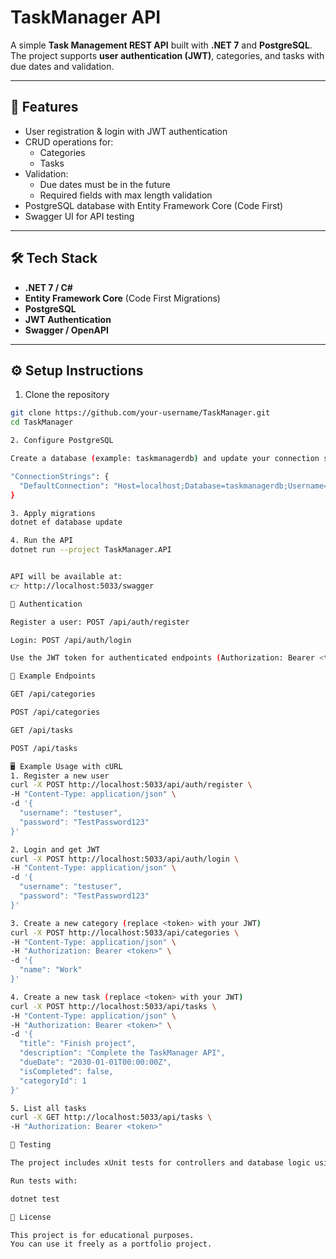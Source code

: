 # TaskManager API

A simple **Task Management REST API** built with **.NET 7** and **PostgreSQL**.  
The project supports **user authentication (JWT)**, categories, and tasks with due dates and validation.  

---

## 🚀 Features
- User registration & login with JWT authentication
- CRUD operations for:
  - Categories
  - Tasks
- Validation:
  - Due dates must be in the future
  - Required fields with max length validation
- PostgreSQL database with Entity Framework Core (Code First)
- Swagger UI for API testing

---

## 🛠️ Tech Stack
- **.NET 7 / C#**
- **Entity Framework Core** (Code First Migrations)
- **PostgreSQL**
- **JWT Authentication**
- **Swagger / OpenAPI**

---

## ⚙️ Setup Instructions

1. Clone the repository
```bash
git clone https://github.com/your-username/TaskManager.git
cd TaskManager

2. Configure PostgreSQL

Create a database (example: taskmanagerdb) and update your connection string in appsettings.json:

"ConnectionStrings": {
  "DefaultConnection": "Host=localhost;Database=taskmanagerdb;Username=postgres;Password=yourpassword"
}

3. Apply migrations
dotnet ef database update

4. Run the API
dotnet run --project TaskManager.API


API will be available at:
👉 http://localhost:5033/swagger

🔑 Authentication

Register a user: POST /api/auth/register

Login: POST /api/auth/login

Use the JWT token for authenticated endpoints (Authorization: Bearer <token>).

📌 Example Endpoints

GET /api/categories

POST /api/categories

GET /api/tasks

POST /api/tasks

🖥️ Example Usage with cURL
1. Register a new user
curl -X POST http://localhost:5033/api/auth/register \
-H "Content-Type: application/json" \
-d '{
  "username": "testuser",
  "password": "TestPassword123"
}'

2. Login and get JWT
curl -X POST http://localhost:5033/api/auth/login \
-H "Content-Type: application/json" \
-d '{
  "username": "testuser",
  "password": "TestPassword123"
}'

3. Create a new category (replace <token> with your JWT)
curl -X POST http://localhost:5033/api/categories \
-H "Content-Type: application/json" \
-H "Authorization: Bearer <token>" \
-d '{
  "name": "Work"
}'

4. Create a new task (replace <token> with your JWT)
curl -X POST http://localhost:5033/api/tasks \
-H "Content-Type: application/json" \
-H "Authorization: Bearer <token>" \
-d '{
  "title": "Finish project",
  "description": "Complete the TaskManager API",
  "dueDate": "2030-01-01T00:00:00Z",
  "isCompleted": false,
  "categoryId": 1
}'

5. List all tasks
curl -X GET http://localhost:5033/api/tasks \
-H "Authorization: Bearer <token>"

🧪 Testing

The project includes xUnit tests for controllers and database logic using InMemoryDb.

Run tests with:

dotnet test

📄 License

This project is for educational purposes.
You can use it freely as a portfolio project.